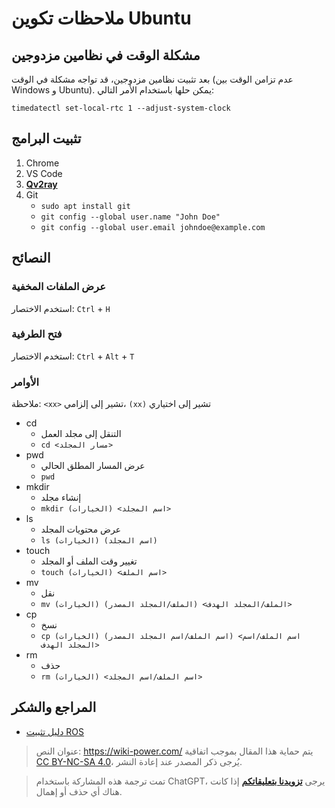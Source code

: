 # ملاحظات تكوين Ubuntu

## مشكلة الوقت في نظامين مزدوجين

بعد تثبيت نظامين مزدوجين، قد تواجه مشكلة في الوقت (عدم تزامن الوقت بين Windows و Ubuntu). يمكن حلها باستخدام الأمر التالي:

```shell
timedatectl set-local-rtc 1 --adjust-system-clock
```

## تثبيت البرامج

1. Chrome
2. VS Code
3. [**Qv2ray**](https://qv2ray.net/)
4. Git
   - `sudo apt install git`
   - `git config --global user.name "John Doe"`
   - `git config --global user.email johndoe@example.com`

## النصائح

### عرض الملفات المخفية

استخدم الاختصار: `Ctrl` + `H`

### فتح الطرفية

استخدم الاختصار: `Ctrl` + `Alt` + `T`

### الأوامر

ملاحظة: `<xx>` تشير إلى إلزامي، `(xx)` تشير إلى اختياري

- cd
  - التنقل إلى مجلد العمل
  - `cd <مسار المجلد>`
- pwd
  - عرض المسار المطلق الحالي
  - `pwd`
- mkdir
  - إنشاء مجلد
  - `mkdir (الخيارات) <اسم المجلد>`
- ls
  - عرض محتويات المجلد
  - `ls (الخيارات) (اسم المجلد)`
- touch
  - تغيير وقت الملف أو المجلد
  - `touch (الخيارات) <اسم الملف>`
- mv
  - نقل
  - `mv (الخيارات) (الملف/المجلد المصدر) <الملف/المجلد الهدف>`
- cp
  - نسخ
  - `cp (الخيارات) (اسم الملف/اسم المجلد المصدر) <اسم الملف/اسم المجلد الهدف>`
- rm
  - حذف
  - `rm (الخيارات) <اسم الملف/اسم المجلد>`

## المراجع والشكر

- [دليل تثبيت ROS](https://mp.weixin.qq.com/s?__biz=MzU4Mzc1NDA5Mw==&mid=2247486645&idx=1&sn=8ba442af57060b4d608d4c24d4307921&chksm=fda504b7cad28da11a2dd782b60dce466d53ad8e260f161b1e47f24423cc1e9f9aabc486c7f3&mpshare=1&scene=1&srcid=1125YhpxcX5as5se6rsek2IS&sharer_sharetime=1606233866320&sharer_shareid=57baeb2b96d0cff9b17ac2c15b36602b&key=a402d93e91746f46ae3228f3f1014e2c74a235c331168642475573a82dabce23902b3593a2a240439e9e37cd9b2ceaeab2b3b2130d952ee61260b30c6cad24ab3f1907dd57abfae9934d0c9487ddc4364b41261c6fb7277d94de784fa9718f9f60712a15b25f505ab7105346330f16f4b659970a5143e8aa882da96dc76c0100&ascene=1&uin=MTk5MDUwOTA4Mg%3D%3D&devicetype=Windows+10+x64&version=6300002f&lang=zh_CN&exportkey=A0ZOktA1B68GOdT4vmLQPxA%3D&pass_ticket=b2tffRx7FG4vxDxfZxW7b9rGQf%2FK8YGbZtslM9VWUgnItoiwUPJYOD8ciwJbwx%2BC&wx_header=0)

> عنوان النص: <https://wiki-power.com/>
> يتم حماية هذا المقال بموجب اتفاقية [CC BY-NC-SA 4.0](https://creativecommons.org/licenses/by/4.0/deed.zh)، يُرجى ذكر المصدر عند إعادة النشر.

> تمت ترجمة هذه المشاركة باستخدام ChatGPT، يرجى [**تزويدنا بتعليقاتكم**](https://github.com/linyuxuanlin/Wiki_MkDocs/issues/new) إذا كانت هناك أي حذف أو إهمال.